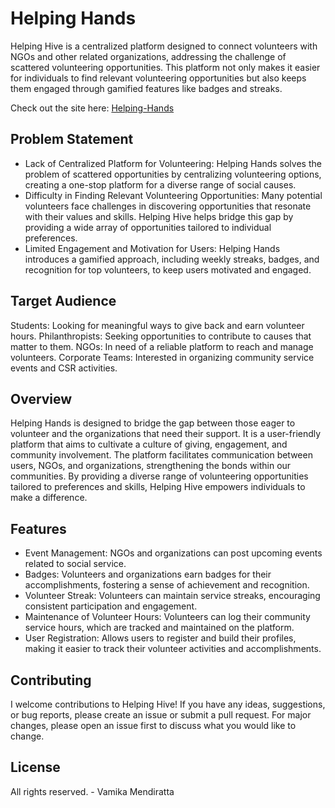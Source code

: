 # Helping Hands

Helping Hive is a centralized platform designed to connect volunteers with NGOs and other related organizations, addressing the challenge of scattered volunteering opportunities. This platform not only makes it easier for individuals to find relevant volunteering opportunities but also keeps them engaged through gamified features like badges and streaks.

Check out the site here: [Helping-Hands](https://itsvamz.github.io/Helping-Hands/)

## Problem Statement

- Lack of Centralized Platform for Volunteering: Helping Hands solves the problem of scattered opportunities by centralizing volunteering options, creating a one-stop platform for a diverse range of social causes.
- Difficulty in Finding Relevant Volunteering Opportunities: Many potential volunteers face challenges in discovering opportunities that resonate with their values and skills. Helping Hive helps bridge this gap by providing a wide array of opportunities tailored to individual preferences.
- Limited Engagement and Motivation for Users: Helping Hands introduces a gamified approach, including weekly streaks, badges, and recognition for top volunteers, to keep users motivated and engaged.

## Target Audience

Students: Looking for meaningful ways to give back and earn volunteer hours.
Philanthropists: Seeking opportunities to contribute to causes that matter to them.
NGOs: In need of a reliable platform to reach and manage volunteers.
Corporate Teams: Interested in organizing community service events and CSR activities.

## Overview

Helping Hands is designed to bridge the gap between those eager to volunteer and the organizations that need their support. It is a user-friendly platform that aims to cultivate a culture of giving, engagement, and community involvement. The platform facilitates communication between users, NGOs, and organizations, strengthening the bonds within our communities. By providing a diverse range of volunteering opportunities tailored to preferences and skills, Helping Hive empowers individuals to make a difference.

## Features

- Event Management: NGOs and organizations can post upcoming events related to social service.
- Badges: Volunteers and organizations earn badges for their accomplishments, fostering a sense of achievement and recognition.
- Volunteer Streak: Volunteers can maintain service streaks, encouraging consistent participation and engagement.
- Maintenance of Volunteer Hours: Volunteers can log their community service hours, which are tracked and maintained on the platform.
- User Registration: Allows users to register and build their profiles, making it easier to track their volunteer activities and accomplishments.

## Contributing

I welcome contributions to Helping Hive! If you have any ideas, suggestions, or bug reports, please create an issue or submit a pull request. For major changes, please open an issue first to discuss what you would like to change.

## License

All rights reserved. - Vamika Mendiratta






